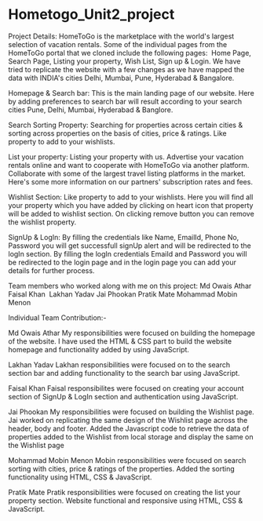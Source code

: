 # Hometogo_Unit2_project 
Project Details:
HomeToGo is the marketplace with the world's largest selection of vacation rentals. Some of the individual pages from the HomeToGo portal that we cloned include the following pages: 
Home Page, Search Page, Listing your property, Wish List, Sign up & Login.
We have tried to replicate the website with a few changes as we have mapped the data with INDIA's cities Delhi, Mumbai, Pune, Hyderabad & Bangalore.

Homepage & Search bar:
This is the main landing page of our website. Here by adding preferences to search bar will result according to your search cities Pune, Delhi, Mumbai, Hyderabad & Banglore.

Search Sorting Property:
Searching for properties across certain cities & sorting across properties on the basis of cities, price & ratings.
Like property to add to your wishlists.

List your property:
Listing your property with us.
Advertise your vacation rentals online and want to cooperate with HomeToGo via another platform.
Collaborate with some of the largest travel listing platforms in the market. Here's some more information on our partners' subscription rates and fees.

Wishlist Section:
Like property to add to your wishlists.
Here you will find all your property which you have added by clicking on heart icon that property will be added to wishlist section.
On clicking remove button you can remove the wishlist property.

SignUp & LogIn:
By filling the credentials like Name, EmailId, Phone No, Password you will get successfull signUp alert and will be redirected to the logIn section.
By filling the logIn credentials EmaiId and Password you will be redirected to the login page and in the login page you can add your details for further process.

Team members who worked along with me on this project:
Md Owais Athar 
Faisal Khan 
Lakhan Yadav
Jai Phookan
Pratik Mate
Mohammad Mobin Menon

Individual Team Contribution:-

Md Owais Athar 
My responsibilities were focused on building the homepage of the website.
I have used the HTML & CSS part to build the website homepage and functionality added by using JavaScript.

Lakhan Yadav
Lakhan responsibilities were focused on to the search section bar and adding functionality to the search bar using JavaScript.

Faisal Khan
Faisal responsibilites were focused on creating your account section of SignUp & LogIn section and authentication using JavaScript. 

Jai Phookan
My responsibilities were focused on building the Wishlist page.
Jai worked on replicating the same design of the Wishlist page across the header, body and footer.
Added the Javascript code to retrieve the data of properties added to the Wishlist from local storage and display the same on the Wishlist page

Mohammad Mobin Menon
Mobin responsibilities were focused on search sorting with cities, price & ratings of the properties.
Added the sorting functionality using HTML, CSS & JavaScript.

Pratik Mate
Pratik responsibilities were focused on creating the list your property section.
Website functional and responsive using HTML, CSS & JavaScript.

